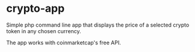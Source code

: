 # crypto-app
Simple php command line app that displays the price of a selected crypto token in any chosen currency.

The app works with coinmarketcap's free API.
